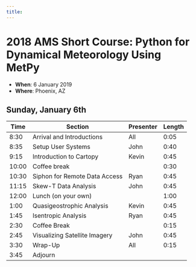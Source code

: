 ```yaml
---
title:
---
```

# 2018 AMS Short Course: Python for Dynamical Meteorology Using MetPy

- **When**: 6 January 2019
- **Where**: Phoenix, AZ

## Sunday, January 6th

|  Time | Section                                      | Presenter   | Length |
|-------|----------------------------------------------|-------------|--------|
|  8:30 | Arrival and Introductions                    | All         | 0:05   |
|  8:35 | Setup User Systems                           | John        | 0:40   |
|  9:15 | Introduction to Cartopy                      | Kevin       | 0:45   |
| 10:00 | Coffee break                                 |             | 0:30   |
| 10:30 | Siphon for Remote Data Access               | Ryan        | 0:45   |
| 11:15 | Skew-T Data Analysis         | John        | 0:45   |
| 12:00 | Lunch (on your own)                             |             | 1:00   |
| 1:00  | Quasigeostrophic Analysis                  | Kevin        | 0:45   |
| 1:45  | Isentropic Analysis                  | Ryan       | 0:45   |
| 2:30  | Coffee Break                                 |             | 0:15   |
| 2:45  | Visualizing Satellite Imagery  | John | 0:45 |
| 3:30  | Wrap-Up                                      | All         | 0:15   |
| 3:45  | Adjourn                                      |             |        |
